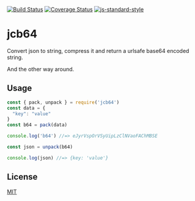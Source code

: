 [![Build Status](https://travis-ci.org/zrrrzzt/jcb64.svg?branch=master)](https://travis-ci.org/zrrrzzt/jcb64)
[![Coverage Status](https://coveralls.io/repos/zrrrzzt/jcb64/badge.svg?branch=master&service=github)](https://coveralls.io/github/zrrrzzt/jcb64?branch=master)
[![js-standard-style](https://img.shields.io/badge/code%20style-standard-brightgreen.svg?style=flat)](https://github.com/feross/standard)

# jcb64

Convert json to string, compress it and return a urlsafe base64 encoded string.

And the other way around.

## Usage

```JavaScript
const { pack, unpack } = require('jcb64')
const data = {
  "key": "value"
}
const b64 = pack(data)

console.log('b64') //=> eJyrVspOrVSyUipLzClNVaoFAChMBSE

const json = unpack(b64)

console.log(json) //=> {key: 'value'}

```

## License
[MIT](LICENSE)
